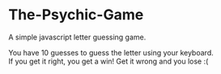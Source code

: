 # The-Psychic-Game

A simple javascript letter guessing game. 

You have 10 guesses to guess the letter using your keyboard.  
If you get it right, you get a win!  Get it wrong and you lose :(
